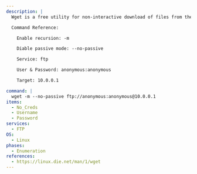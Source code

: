 ```yaml
---
description: |
  Wget is a free utility for non-interactive download of files from the Web. It supports HTTP , HTTPS , and FTP protocols, as well as retrieval through HTTP proxies.

  Command Reference:

  	Enable recursion: -m

    Diable passive mode: --no-passive

    Service: ftp

    User & Password: anonymous:anonymous

    Target: 10.0.0.1

command: |
  wget -m --no-passive ftp://anonymous:anonymous@10.0.0.1
items:
  - No_Creds
  - Username
  - Password
services:
  - FTP
OS:
  - Linux
phases:
  - Enumeration
references:
  - https://linux.die.net/man/1/wget
---
```

